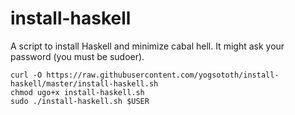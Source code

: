 install-haskell
===============

A script to install Haskell and minimize cabal hell.
It might ask your password (you must be sudoer).

```
curl -O https://raw.githubusercontent.com/yogsototh/install-haskell/master/install-haskell.sh
chmod ugo+x install-haskell.sh
sudo ./install-haskell.sh $USER
```

